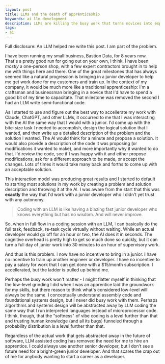 ```yaml
---
layout: post
title: LLMs and the death of apprenticeship
keywords: ai llm development
description: LLMs are killing the busy work that turns novices into experts
tags: 
- ai
---
```


Full disclosure: An LLM helped me write this post.  I am part of the problem.

I have been running my small business, Bastion Data, for 8 years now.  That's a pretty good run for going out on your own, I think.  I have been *mostly* a one-person shop, with a few expert contractors brought in to help me with things here and there.  One of the great milestones that has always seemed like a natural progression is bringing in a junior developer to help me get work done for my customers and train up.  In the context of my company, it would be much more like a traditional apprenticeship: I'm a craftsman and businessman bringing in a novice that I'd have to spend a good bit of my time to capacitate.   That milestone was removed the second I had an LLM write semi-functional code.

As I started to use and figure out the best way to accellerate my work with Claude, ChatGPT, and other LLMs, it occurred to me that I was interacting with the AI the same way that I would with a junior.  I'd come up with the bite-size task I needed to accomplish, design the logical solution that I wanted, and then write up a detailed description of the problem and the solution I wanted.  The AI would think for a minute and propose a solution.  It would also provide a description of the code it was proposing (or modifications it wanted to make), and more importantly why it wanted to do that.  I'd review the code, see if I was happy with it and either propose modifications, ask for a different approach to be made, or accept the changes.  Lots of times it would take many back and forths to come up with an acceptable solution.

This interaction model was producing great results and I started to default to starting most solutions in my work by creating a problem and solution description and throwing it at the AI.  I was aware from the start that this was **exactly** the way that I'd work with a junior developer who I didn't yet trust with any autonomy.

> Coding with an LLM is like having a blazing fast junior developer who knows everything but has no wisdom.  And will never improve.

So, when in full flow in a coding session with an LLM, I can basically do the full task, feedback, re-task cycle virtually without waiting.  While an actual developer would go off for an hour or two, the AI does it in seconds.  The cognitive overhead is pretty high to get so much done so quickly, but it can turn a full day of junior work into 30 minutes to an hour of supervisory work.

And thus is this problem.  I now have no incentive to bring in a junior.  I have no incentive to train up another engineer or developer.  I have no incentive to pay a salary for work that I can get done with a $15/month subscription.  I accellerated, but the ladder is pulled up behind me.

Perhaps the busy work won't matter - I might flatter myself in thinking that the low-level grinding I did when I was an apprentice laid the groundwork for my skills, but there reason to think what's considered low-level will always be the same.  I conceptually understand assembly code and foundational systems design, but I never did busy work with them.  Perhaps algorithms and systems design will be abstracted away by LLM coding the same way that I run interpreted languages instead of microprocessor code.  I think, though, that the "softness" of vibe coding is a level further than that and trusting human knowledge (and all its bugs) funneled through a probability distribution is a level further than that.

Regardless of the actual work that gets abstracted away in the future of software, LLM assisted coding has removed the need for me to hire an apprentice.  I could always use another senior developer, but I don't see a future need for a bright-green junior developer.  And that scares the crap out of me for anybody wanting to start a career as a developer.

